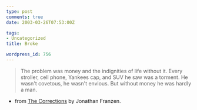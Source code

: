 ```yaml
---
type: post
comments: true
date: 2003-03-26T07:53:00Z

tags:
- Uncategorized
title: Broke

wordpress_id: 756
---
```


<blockquote>The problem was money and the indignities of life without it. Every stroller, cell phone, Yankees cap, and SUV he saw was a torment. He wasn't covetous, he wasn't envious. But without money he was hardly a man.
</blockquote>




  - from [The Corrections](http://www.iblist.com/book.php?id=3795) by Jonathan Franzen.
